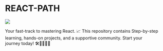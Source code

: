 # REACT-PATH

<img src="https://encrypted-tbn0.gstatic.com/images?q=tbn:ANd9GcR_c4Uuu7fE7Cfo_oH8_-3_s6WkEK9AxFRCNA&usqp=CAU">

Your fast-track to mastering React. 📈  This repository contains Step-by-step learning, hands-on projects, and a supportive community. Start your journey today! 🛠️🚦💬🔥🚀
